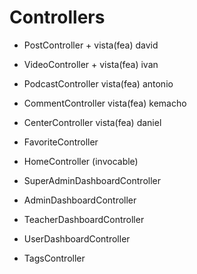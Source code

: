 # Controllers

* PostController + vista(fea) david 

* VideoController + vista(fea)  ivan

* PodcastController vista(fea) antonio

* CommentController vista(fea)  kemacho 

* CenterController vista(fea)  daniel

* FavoriteController

* HomeController (invocable)

* SuperAdminDashboardController

* AdminDashboardController

* TeacherDashboardController

* UserDashboardController

* TagsController
